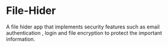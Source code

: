 # File-Hider
A file hider app that implements security features such as email authentication , login and file encryption to protect the important information. 
